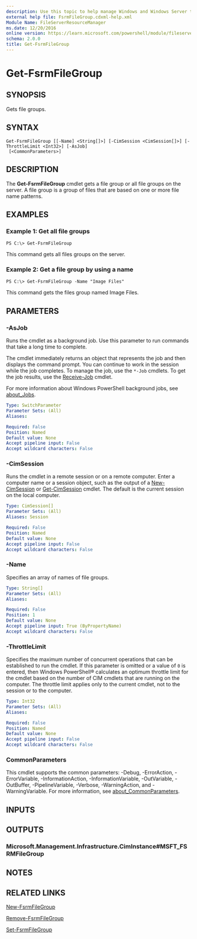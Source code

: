 ```yaml
---
description: Use this topic to help manage Windows and Windows Server technologies with Windows PowerShell.
external help file: FsrmFileGroup.cdxml-help.xml
Module Name: FileServerResourceManager
ms.date: 12/20/2016
online version: https://learn.microsoft.com/powershell/module/fileserverresourcemanager/get-fsrmfilegroup?view=windowsserver2019-ps&wt.mc_id=ps-gethelp
schema: 2.0.0
title: Get-FsrmFileGroup
---
```


# Get-FsrmFileGroup

## SYNOPSIS
Gets file groups.

## SYNTAX

```
Get-FsrmFileGroup [[-Name] <String[]>] [-CimSession <CimSession[]>] [-ThrottleLimit <Int32>] [-AsJob]
 [<CommonParameters>]
```

## DESCRIPTION
The **Get-FsrmFileGroup** cmdlet gets a file group or all file groups on the server.
A file group is a group of files that are based on one or more file name patterns.

## EXAMPLES

### Example 1: Get all file groups
```
PS C:\> Get-FsrmFileGroup
```

This command gets all files groups on the server.

### Example 2: Get a file group by using a name
```
PS C:\> Get-FsrmFileGroup -Name "Image Files"
```

This command gets the files group named Image Files.

## PARAMETERS

### -AsJob
Runs the cmdlet as a background job. Use this parameter to run commands that take a long time to complete. 

The cmdlet immediately returns an object that represents the job and then displays the command prompt. 
You can continue to work in the session while the job completes. 
To manage the job, use the `*-Job` cmdlets. 
To get the job results, use the [Receive-Job](https://go.microsoft.com/fwlink/?LinkID=113372) cmdlet. 

For more information about Windows PowerShell background jobs, see [about_Jobs](https://go.microsoft.com/fwlink/?LinkID=113251).

```yaml
Type: SwitchParameter
Parameter Sets: (All)
Aliases: 

Required: False
Position: Named
Default value: None
Accept pipeline input: False
Accept wildcard characters: False
```

### -CimSession
Runs the cmdlet in a remote session or on a remote computer.
Enter a computer name or a session object, such as the output of a [New-CimSession](https://go.microsoft.com/fwlink/p/?LinkId=227967) or [Get-CimSession](https://go.microsoft.com/fwlink/p/?LinkId=227966) cmdlet.
The default is the current session on the local computer.

```yaml
Type: CimSession[]
Parameter Sets: (All)
Aliases: Session

Required: False
Position: Named
Default value: None
Accept pipeline input: False
Accept wildcard characters: False
```

### -Name
Specifies an array of names of file groups.

```yaml
Type: String[]
Parameter Sets: (All)
Aliases: 

Required: False
Position: 1
Default value: None
Accept pipeline input: True (ByPropertyName)
Accept wildcard characters: False
```

### -ThrottleLimit
Specifies the maximum number of concurrent operations that can be established to run the cmdlet.
If this parameter is omitted or a value of `0` is entered, then Windows PowerShell® calculates an optimum throttle limit for the cmdlet based on the number of CIM cmdlets that are running on the computer.
The throttle limit applies only to the current cmdlet, not to the session or to the computer.

```yaml
Type: Int32
Parameter Sets: (All)
Aliases: 

Required: False
Position: Named
Default value: None
Accept pipeline input: False
Accept wildcard characters: False
```

### CommonParameters
This cmdlet supports the common parameters: -Debug, -ErrorAction, -ErrorVariable, -InformationAction, -InformationVariable, -OutVariable, -OutBuffer, -PipelineVariable, -Verbose, -WarningAction, and -WarningVariable. For more information, see [about_CommonParameters](https://go.microsoft.com/fwlink/?LinkID=113216).

## INPUTS

## OUTPUTS

### Microsoft.Management.Infrastructure.CimInstance#MSFT_FSRMFileGroup

## NOTES

## RELATED LINKS

[New-FsrmFileGroup](./New-FsrmFileGroup.md)

[Remove-FsrmFileGroup](./Remove-FsrmFileGroup.md)

[Set-FsrmFileGroup](./Set-FsrmFileGroup.md)

